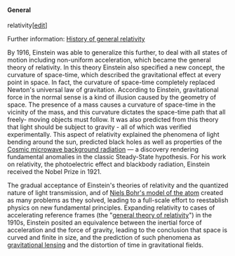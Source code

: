 #### General
relativity[[edit](/w/index.php?title=History\_of\_physics&action=edit&section=27
"Edit section: General relativity")]

Further information: [History of general
relativity](/wiki/History\_of\_general\_relativity "History of general
relativity")

By 1916, Einstein was able to generalize this further, to deal with all states
of motion including non-uniform acceleration, which became the general theory
of relativity. In this theory Einstein also specified a new concept, the
curvature of space-time, which described the gravitational effect at every
point in space. In fact, the curvature of space-time completely replaced
Newton's universal law of gravitation. According to Einstein, gravitational
force in the normal sense is a kind of illusion caused by the geometry of
space. The presence of a mass causes a curvature of space-time in the vicinity
of the mass, and this curvature dictates the space-time path that all freely-
moving objects must follow. It was also predicted from this theory that light
should be subject to gravity - all of which was verified experimentally. This
aspect of relativity explained the phenomena of light bending around the sun,
predicted black holes as well as properties of the [Cosmic microwave
background radiation](/wiki/Cosmic\_microwave\_background\_radiation "Cosmic
microwave background radiation") — a discovery rendering fundamental anomalies
in the classic Steady-State hypothesis. For his work on relativity, the
photoelectric effect and blackbody radiation, Einstein received the Nobel
Prize in 1921.

The gradual acceptance of Einstein's theories of relativity and the quantized
nature of light transmission, and of [Niels Bohr's model of the
atom](/wiki/Niels\_Bohr%27s\_model\_of\_the\_atom "Niels Bohr's model of the atom")
created as many problems as they solved, leading to a full-scale effort to
reestablish physics on new fundamental principles. Expanding relativity to
cases of accelerating reference frames (the "[general theory of
relativity](/wiki/General\_relativity "General relativity")") in the 1910s,
Einstein posited an equivalence between the inertial force of acceleration and
the force of gravity, leading to the conclusion that space is curved and
finite in size, and the prediction of such phenomena as [gravitational
lensing](/wiki/Gravitational\_lens "Gravitational lens") and the distortion of
time in gravitational fields.
